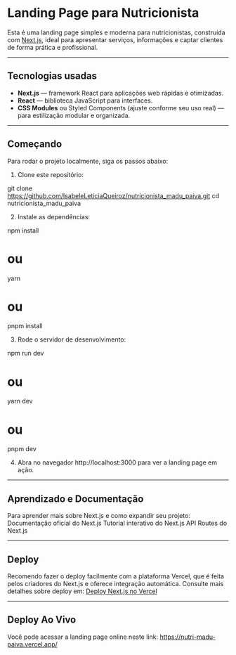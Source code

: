 # Landing Page para Nutricionista

Esta é uma landing page simples e moderna para nutricionistas, construída com [Next.js](https://nextjs.org), ideal para apresentar serviços, informações e captar clientes de forma prática e profissional.

---

## Tecnologias usadas

- **Next.js** — framework React para aplicações web rápidas e otimizadas.
- **React** — biblioteca JavaScript para interfaces.
- **CSS Modules** ou Styled Components (ajuste conforme seu uso real) — para estilização modular e organizada.

---

## Começando

Para rodar o projeto localmente, siga os passos abaixo:

1. Clone este repositório:

git clone https://github.com/IsabeleLeticiaQueiroz/nutricionista_madu_paiva.git
cd nutricionista_madu_paiva

2. Instale as dependências:

npm install
# ou
yarn
# ou
pnpm install

3. Rode o servidor de desenvolvimento:

npm run dev
# ou
yarn dev
# ou
pnpm dev

4. Abra no navegador http://localhost:3000 para ver a landing page em ação.

---

## Aprendizado e Documentação

Para aprender mais sobre Next.js e como expandir seu projeto:
Documentação oficial do Next.js
Tutorial interativo do Next.js
API Routes do Next.js

---

## Deploy

Recomendo fazer o deploy facilmente com a plataforma Vercel, que é feita pelos criadores do Next.js e oferece integração automática.
Consulte mais detalhes sobre deploy em:
[Deploy Next.js no Vercel](https://nextjs.org/docs/deployment)

---

## Deploy Ao Vivo

Você pode acessar a landing page online neste link:
https://nutri-madu-paiva.vercel.app/



